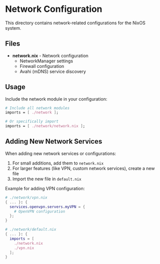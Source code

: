 # Network Configuration

This directory contains network-related configurations for the NixOS system.

## Files

- **network.nix** - Network configuration
  - NetworkManager settings
  - Firewall configuration
  - Avahi (mDNS) service discovery

## Usage

Include the network module in your configuration:

```nix
# Include all network modules
imports = [ ./network ];

# Or specifically import
imports = [ ./network/network.nix ];
```

## Adding New Network Services

When adding new network services or configurations:

1. For small additions, add them to `network.nix`
2. For larger features (like VPN, custom network services), create a new file
3. Import the new file in `default.nix`

Example for adding VPN configuration:

```nix
# ./network/vpn.nix
{ ... }: {
  services.openvpn.servers.myVPN = {
    # OpenVPN configuration
  };
}
```

```nix
# ./network/default.nix
{ ... }: {
  imports = [
    ./network.nix
    ./vpn.nix 
  ];
}
```
